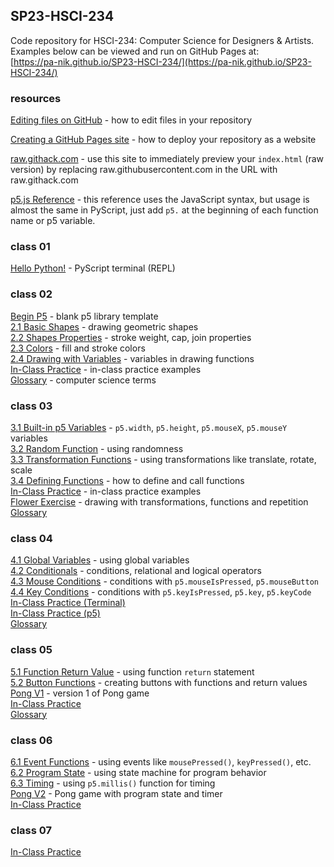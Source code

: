 ## SP23-HSCI-234

Code repository for HSCI-234: Computer Science for Designers & Artists.  
Examples below can be viewed and run on GitHub Pages at:  
[https://pa-nik.github.io/SP23-HSCI-234/](https://pa-nik.github.io/SP23-HSCI-234/)

### resources  
   
[Editing files on GitHub](https://docs.github.com/en/repositories/working-with-files/managing-files/editing-files) - how to edit files in your repository  
   
[Creating a GitHub Pages site](https://docs.github.com/en/pages/getting-started-with-github-pages/creating-a-github-pages-site) - how to deploy your repository as a website  
   
[raw.githack.com](https://raw.githack.com/) - use this site to immediately preview your `index.html` (raw version) by replacing raw.githubusercontent.com in the URL with raw.githack.com  
   
[p5.js Reference](https://p5js.org/reference/) - this reference uses the JavaScript syntax, but usage is almost the same in PyScript, just add `p5.` at the beginning of each function name or p5 variable.  
  
### class 01

[Hello Python!](class01/hello-python.html) - PyScript terminal (REPL)  

### class 02  

[Begin P5](class02/begin-p5/) - blank p5 library template   
[2.1 Basic Shapes](class02/2.1-basic-shapes/) - drawing geometric shapes  
[2.2 Shapes Properties](class02/2.2-shape-properties/) - stroke weight, cap, join properties  
[2.3 Colors](class02/2.3-colors/) - fill and stroke colors  
[2.4 Drawing with Variables](class02/2.4-drawing-with-variables/) - variables in drawing functions  
[In-Class Practice](class02/practice-examples/) - in-class practice examples  
[Glossary](class02/glossary.md) - computer science terms  
   
### class 03   
   
[3.1 Built-in p5 Variables](class03/3.1-built-in-variables/) - `p5.width`, `p5.height`, `p5.mouseX`, `p5.mouseY` variables   
[3.2 Random Function](class03/3.2-random-function/) - using randomness     
[3.3 Transformation Functions](class03/3.3-transformation-functions/) - using transformations like translate, rotate, scale   
[3.4 Defining Functions](class03/3.4-defining-functions/) - how to define and call functions   
[In-Class Practice](class03/practice-examples/) - in-class practice examples  
[Flower Exercise](class03/flower-exercise/) - drawing with transformations, functions and repetition   
[Glossary](class03/glossary.md)  

### class 04   
   
[4.1 Global Variables](class04/4.1-global-variables/) - using global variables   
[4.2 Conditionals](class04/4.2-conditionals/) - conditions, relational and logical operators   
[4.3 Mouse Conditions](class04/4.3-mouse-conditions/) - conditions with `p5.mouseIsPressed`, `p5.mouseButton`  
[4.4 Key Conditions](class04/4.4-key-conditions/) - conditions with `p5.keyIsPressed`, `p5.key`, `p5.keyCode`   
[In-Class Practice (Terminal)](class04/practice-examples-terminal)   
[In-Class Practice (p5)](class04/practice-examples-p5/)   
[Glossary](class04/glossary.md)  
   
### class 05   
   
[5.1 Function Return Value](class05/5.1-function-return-value) - using function `return` statement  
[5.2 Button Functions](class05/5.2-button-functions) - creating buttons with functions and return values    
[Pong V1](class05/pong-v1/) - version 1 of Pong game   
[In-Class Practice](class05/practice-examples)   
[Glossary](class05/glossary.md)  
   
### class 06   
   
[6.1 Event Functions](class06/6.1-event-functions) - using events like  `mousePressed()`, `keyPressed()`, etc.   
[6.2 Program State](class06/6.2-program-state) - using state machine for program behavior  
[6.3 Timing](class06/6.3-timing) - using `p5.millis()` function for timing  
[Pong V2](class06/pong-v2/) - Pong game with program state and timer  
[In-Class Practice](class06/practice-examples)  
  
### class 07   
   
[In-Class Practice](class07/practice-examples)   